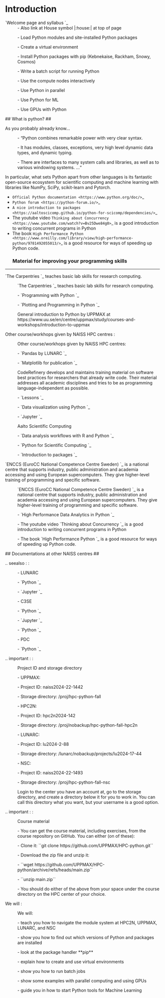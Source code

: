 # Introduction #

<dl>
  <dt>`Welcome page and syllabus <https : //uppmax.github.io/HPC-python/index.html>`_</dt>
  <dd>- Also link at House symbol |:house:| at top of page </dd>
</dl>
<dl>
  <dt>   </dt>
  <dd>
    <p></p>
    <p>- Load Python modules and site-installed Python packages</p>
    <p>- Create a virtual environment</p>
    <p>- Install Python packages with pip (Kebnekaise, Rackham, Snowy, Cosmos)</p>
    <p>- Write a batch script for running Python</p>
    <p>- Use the compute nodes interactively</p>
    <p>- Use Python in parallel</p>
    <p>- Use Python for ML</p>
    <p>- Use GPUs with Python</p>
    <p></p>
  </dd>
</dl>
## What is python? ##

<dl>
  <dt>As you probably already know…</dt>
  <dd>
    <p></p>
    <p>- “Python combines remarkable power with very clear syntax.</p>
    <p>- It has modules, classes, exceptions, very high level dynamic data types, and dynamic typing.</p>
    <p>- There are interfaces to many system calls and libraries, as well as to various windowing systems. …“</p>
  </dd>
</dl>
In particular, what sets Python apart from other languages is its fantastic
open-source ecosystem for scientific computing and machine learning with
libraries like NumPy, SciPy, scikit-learn and Pytorch.

- `Official Python documentation <https://www.python.org/doc/>`_ 
- `Python forum <https://python-forum.io/>`_
- `A nice introduction to packages <https://aaltoscicomp.github.io/python-for-scicomp/dependencies/>`_
- The youtube video `Thinking about Concurrency <https://www.youtube.com/watch?v=Bv25Dwe84g0>`_ is a good introduction to writing concurrent programs in Python
- The book `High Performance Python <https://www.oreilly.com/library/view/high-performance-python/9781492055013/>`_ is a good resource for ways of speeding up Python code.
  ### Material for improving your programming skills ###
  

---

<dl>
  <dt>   `The Carpentries <https : //carpentries.org/>`_  teaches basic lab skills for research computing.</dt>
  <dd>
    <p>`The Carpentries <https://carpentries.org/>`_  teaches basic lab skills for research computing.</p>
    <p>- `Programming with Python <https://swcarpentry.github.io/python-novice-inflammation/>`_</p>
    <p>- `Plotting and Programming in Python <http://swcarpentry.github.io/python-novice-gapminder/>`_</p>
    <p>General introduction to Python by UPPMAX at https://www.uu.se/en/centre/uppmax/study/courses-and-workshops/introduction-to-uppmax</p>
  </dd>
</dl>
<dl>
  <dt>   Other course/workhops given by NAISS HPC centres : </dt>
  <dd>
    <p>Other course/workhops given by NAISS HPC centres:</p>
    <p>- `Pandas by LUNARC <https://github.com/rlpitts/Intro-to-Pandas>`_</p>
    <p>- `Matplotlib for publication <https://github.com/rlpitts/Matplotlib4Publication>`_</p>
    <p>CodeRefinery develops and maintains training material on software best practices for researchers that already write code. Their material addresses all academic disciplines and tries to be as programming language-independent as possible.</p>
    <p>- `Lessons <https://coderefinery.org/lessons/>`_</p>
    <p>- `Data visualization using Python <https://coderefinery.github.io/data-visualization-python/>`_</p>
    <p>- `Jupyter <https://coderefinery.github.io/jupyter/>`_</p>
    <p>Aalto Scientific Computing</p>
    <p>- `Data analysis workflows with R and Python <https://aaltoscicomp.github.io/data-analysis-workflows-course/>`_</p>
    <p>- `Python for Scientific Computing <https://aaltoscicomp.github.io/python-for-scicomp/>`_</p>
    <p>- `Introduction to packages <https://aaltoscicomp.github.io/python-for-scicomp/dependencies/>`_</p>
  </dd>
</dl>
<dl>
  <dt>   `ENCCS (EuroCC National Competence Centre Sweden) <https : //enccs.se/>`_ is a national centre that supports industry, public administration and academia accessing and using European supercomputers. They give higher-level training of programming and specific software.</dt>
  <dd>
    <p>`ENCCS (EuroCC National Competence Centre Sweden) <https://enccs.se/>`_ is a national centre that supports industry, public administration and academia accessing and using European supercomputers. They give higher-level training of programming and specific software.</p>
    <p>- `High Performance Data Analytics in Python <https://enccs.github.io/hpda-python/>`_</p>
    <p>- The youtube video `Thinking about Concurrency <https://www.youtube.com/watch?v=Bv25Dwe84g0>`_ is a good introduction to writing concurrent programs in Python</p>
    <p>- The book `High Performance Python <https://www.oreilly.com/library/view/high-performance-python/9781492055013/>`_ is a good resource for ways of speeding up Python code.</p>
    <p></p>
  </dd>
</dl>
## Documentations at other NAISS centres ##

<dl>
  <dt>.. seealso :  : </dt>
  <dd>
    <p>- LUNARC</p>
    <p>- `Python <https://lunarc-documentation.readthedocs.io/en/latest/guides/applications/Python/>`_</p>
    <p>- `Jupyter <https://lunarc-documentation.readthedocs.io/en/latest/guides/applications/Python/?query=jupyter#jupyter-lab>`_</p>
    <p>- C3SE</p>
    <p>- `Python <https://www.c3se.chalmers.se/documentation/applications/python/>`_</p>
    <p>- `Jupyter <https://www.c3se.chalmers.se/documentation/applications/jupyter/>`_</p>
    <p>- `Python <https://www.nsc.liu.se/software/python/>`_</p>
    <p>- PDC</p>
    <p>- `Python <https://support.pdc.kth.se/doc/software-docs/python/>`_</p>
  </dd>
</dl>
<dl>
  <dt>.. important :  : </dt>
  <dd>
    <p>Project ID and storage directory</p>
    <p>- UPPMAX:</p>
    <p>- Project ID: naiss2024-22-1442</p>
    <p>- Storage directory: /proj/hpc-python-fall</p>
    <p>- HPC2N:</p>
    <p>- Project ID: hpc2n2024-142</p>
    <p>- Storage directory: /proj/nobackup/hpc-python-fall-hpc2n</p>
    <p>- LUNARC:</p>
    <p>- Project ID: lu2024-2-88</p>
    <p>- Storage directory: /lunarc/nobackup/projects/lu2024-17-44</p>
    <p>- NSC:</p>
    <p>- Project ID: naiss2024-22-1493</p>
    <p>- Storage directory: /proj/hpc-python-fall-nsc</p>
    <p>Login to the center you have an account at, go to the storage directory, and create a directory below it for you to work in. You can call this directory what you want, but your username is a good option. </p>
  </dd>
</dl>
<dl>
  <dt>.. important :  : </dt>
  <dd>
    <p>Course material</p>
    <p>- You can get the course material, including exercises, from the course repository on GitHub. You can either (on of these):</p>
    <p>- Clone it: ``git clone https://github.com/UPPMAX/HPC-python.git``</p>
    <p>- Download the zip file and unzip it:</p>
    <p>- ``wget https://github.com/UPPMAX/HPC-python/archive/refs/heads/main.zip``</p>
    <p>- ``unzip main.zip``</p>
    <p>- You should do either of the above from your space under the course directory on the HPC center of your choice. </p>
  </dd>
</dl>
<dl>
  <dt>    We will : </dt>
  <dd>
    <p>We will:</p>
    <p></p>
    <p>- teach you how to navigate the module system at HPC2N, UPPMAX, LUNARC, and NSC</p>
    <p>- show you how to find out which versions of Python and packages are installed</p>
    <p>- look at the package handler **pip**</p>
    <p>- explain how to create and use virtual environments</p>
    <p>- show you how to run batch jobs</p>
    <p>- show some examples with parallel computing and using GPUs</p>
    <p>- guide you in how to start Python tools for Machine Learning</p>
  </dd>
</dl>
 
